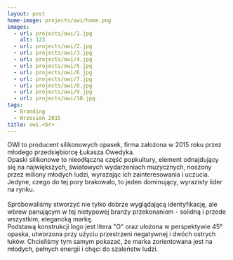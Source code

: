 ```yaml
---
layout: post
home-image: projects/owi/home.png
images:
  - url: projects/owi/1.jpg
    alt: 123
  - url: projects/owi/2.jpg
  - url: projects/owi/3.jpg
  - url: projects/owi/4.jpg
  - url: projects/owi/5.jpg
  - url: projects/owi/6.jpg
  - url: projects/owi/7.jpg
  - url: projects/owi/8.jpg
  - url: projects/owi/9.jpg
  - url: projects/owi/10.jpg
tags:
  - Branding
  - Wrzesień 2015
title: owi.<br>
---
```

OWI to producent silikonowych opasek, firma założona w 2015 roku przez młodego przedsiębiorcę Łukasza Owedyka.
<br>Opaski silikonowe to nieodłączna część popkultury, element odnajdujący się na największych, światowych wydarzeniach muzycznych, noszony przez miliony młodych ludzi, wyrażając ich zainteresowania i uczucia.
Jedyne, czego do tej pory brakowało, to jeden dominujący, wyrazisty lider na rynku.
<br><br>Spróbowaliśmy stworzyć nie tylko dobrze wyglądającą identyfikację, ale wbrew panującym w tej nietypowej branży przekonaniom - solidną i przede wszystkim, elegancką markę.
<br>Podstawą konstrukcji logo jest litera "O" oraz ułożona w perspektywie 45° opaska, utworzona przy użyciu przestrzeni negatywnej i dwóch ostrych łuków. Chcieliśmy tym samym pokazać, że marka zorientowana jest na młodych, pełnych energii i chęci do szaleństw ludzi.
